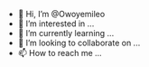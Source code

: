 - 👋 Hi, I’m @Owoyemileo
- 👀 I’m interested in ...
- 🌱 I’m currently learning ...
- 💞️ I’m looking to collaborate on ...
- 📫 How to reach me ...

<!---
Owoyemileo/Owoyemileo is a ✨ special ✨ repository because its `README.md` (this file) appears on your GitHub profile.
You can click the Preview link to take a look at your changes.
--->
